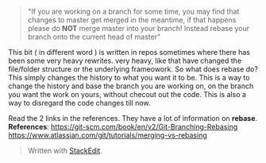 
>  "If you are working on a branch for some time, you may find that changes to master get merged in the meantime, if that happens please do **NOT** merge master into your branch! Instead rebase your branch onto the current head of master"  

This bit ( in different word ) is written in repos sometimes where there has been some very heavy rewrites. very heavy, like that have changed the file/folder structure or the underlying frameowork. So what does rebase do?
This simply changes the history to what you want it to be. This is a way to change the history and base the branch you are working on, on the branch you want the work on yours, without checout out the code.
This is also a way to disregard the code changes till now.

Read the 2 links in the references. They have a lot of information on __rebase__.
**References**: 
<https://git-scm.com/book/en/v2/Git-Branching-Rebasing>
<https://www.atlassian.com/git/tutorials/merging-vs-rebasing>

> Written with [StackEdit](https://stackedit.io/).
<!--stackedit_data:
eyJoaXN0b3J5IjpbLTM2MjEyNDkyOV19
-->